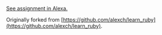 [See assignment in Alexa.](https://alexa.bitmaker.co/cohorts/72/assignments/2245/latest)

Originally forked from [https://github.com/alexch/learn_ruby](https://github.com/alexch/learn_ruby).


